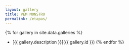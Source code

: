 ```yaml
---
layout: gallery
title: VEM MONSTRO
permalink: /etapas/
---
```


{% for gallery in site.data.galleries %}
- [{{ gallery.description }}]({{ gallery.id }})
{% endfor %}

